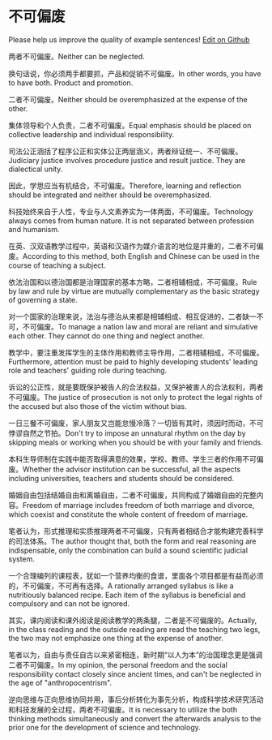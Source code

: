 # 不可偏废

Please help us improve the quality of example sentences! [Edit on Github](https://github.com/jiyushe/jiyu-example-sentence-source/blob/main/chinese/bukepianfei.md)

<p><span class="chinese">两者不可偏废。</span><span class="english">Neither can be neglected.</span></p>

<p><span class="chinese">换句话说，你必须两手都要抓，产品和促销不可偏废。</span><span class="english">In other words, you have to have both. Product and promotion.</span></p>

<p><span class="chinese">二者不可偏废。</span><span class="english">Neither should be overemphasized at the expense of the other.</span></p>

<p><span class="chinese">集体领导和个人负责，二者不可偏废。</span><span class="english">Equal emphasis should be placed on collective leadership and individual responsibility.</span></p>

<p><span class="chinese">司法公正涵括了程序公正和实体公正两层涵义，两者辩证统一、不可偏废。</span><span class="english">Judiciary justice involves procedure justice and result justice. They are dialectical unity.</span></p>

<p><span class="chinese">因此，学思应当有机结合，不可偏废。</span><span class="english">Therefore, learning and reflection should be integrated and neither should be overemphasized.</span></p>

<p><span class="chinese">科技始终来自于人性，专业与人文素养实为一体两面，不可偏废。</span><span class="english">Technology always comes from human nature. It is not separated between profession and humanism.</span></p>

<p><span class="chinese">在英、汉双语教学过程中，英语和汉语作为媒介语言的地位是并重的，二者不可偏废。</span><span class="english">According to this method, both English and Chinese can be used in the course of teaching a subject.</span></p>

<p><span class="chinese">依法治国和以德治国都是治理国家的基本方略，二者相辅相成，不可偏废。</span><span class="english">Rule by law and rule by virtue are mutually complementary as the basic strategy of governing a state.</span></p>

<p><span class="chinese">对一个国家的治理来说，法治与德治从来都是相辅相成、相互促进的，二者缺一不可，不可偏废。</span><span class="english">To manage a nation law and moral are reliant and simulative each other. They cannot do one thing and neglect another.</span></p>

<p><span class="chinese">教学中，要注重发挥学生的主体作用和教师主导作用，二者相辅相成，不可偏废。</span><span class="english">Furthermore, attention must be paid to highly developing students' leading role and teachers' guiding role during teaching.</span></p>

<p><span class="chinese">诉讼的公正性，就是要既保护被告人的合法权益，又保护被害人的合法权利，两者不可偏废。</span><span class="english">The justice of prosecution is not only to protect the legal rights of the accused but also those of the victim without bias.</span></p>

<p><span class="chinese">一日三餐不可偏废，家人朋友又岂能怠慢冷落？一切皆有其时，须因时而动，不可悖谬自然之节拍。</span><span class="english">Don't try to impose an unnatural rhythm on the day by skipping meals or working when you should be with your family and friends.</span></p>

<p><span class="chinese">本科生导师制在实践中能否取得满意的效果，学校、教师、学生三者的作用不可偏废。</span><span class="english">Whether the advisor institution can be successful, all the aspects including universities, teachers and students should be considered.</span></p>

<p><span class="chinese">婚姻自由包括结婚自由和离婚自由，二者不可偏废，共同构成了婚姻自由的完整内容。</span><span class="english">Freedom of marriage includes freedom of both marriage and divorce, which coexist and constitute the whole content of freedom of marriage.</span></p>

<p><span class="chinese">笔者认为，形式推理和实质推理两者不可偏废，只有两者相结合才能构建完善科学的司法体系。</span><span class="english">The author thought that, both the form and real reasoning are indispensable, only the combination can build a sound scientific judicial system.</span></p>

<p><span class="chinese">一个合理编列的课程表，犹如一个营养均衡的食谱，里面各个项目都是有益而必须的，不可偏废，不可再有选择。</span><span class="english">A rationally arranged syllabus is like a nutritiously balanced recipe. Each item of the syllabus is beneficial and compulsory and can not be ignored.</span></p>

<p><span class="chinese">其实，课内阅读和课外阅读是阅读教学的两条腿，二者是不可偏废的。</span><span class="english">Actually, in the class reading and the outside reading are read the teaching two legs, the two may not emphasize one thing at the expense of another.</span></p>

<p><span class="chinese">笔者以为，自由与责任自古以来紧密相连，新时期“以人为本”的治国理念更是强调二者不可偏废。</span><span class="english">In my opinion, the personal freedom and the social responsibility contact closely since ancient times, and can't be neglected in the age of "anthropocentrism".</span></p>

<p><span class="chinese">逆向思维与正向思维协同并用，事后分析转化为事先分析，构成科学技术研究活动和科技发展的全过程，两者不可偏废。</span><span class="english">It is necessary to utilize the both thinking methods simultaneously and convert the afterwards analysis to the prior one for the development of science and technology.</span></p>

